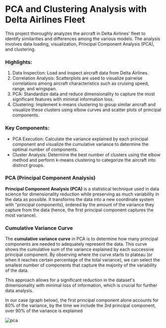 # PCA and Clustering Analysis with Delta Airlines Fleet

This project thoroughly analyzes the aircraft in Delta Airlines' fleet to identify similarities and differences among the various models. The analysis involves data loading, visualization, Principal Component Analysis (PCA), and clustering.

### Highlights:
1. Data Inspection: Load and inspect aircraft data from Delta Airlines.
2. Correlation Analysis: Scatterplots are used to visualize pairwise correlations among aircraft characteristics such as cruising speed, range, and wingspan.
3. PCA: Standardize data and reduce dimensionality to capture the most significant features with minimal information loss.
4. Clustering: Implement k-means clustering to group similar aircraft and visualize these clusters using elbow curves and scatter plots of principal components.

### Key Components:
- PCA Execution: Calculate the variance explained by each principal component and visualize the cumulative variance to determine the optimal number of components.
- Cluster Analysis: Determine the best number of clusters using the elbow method and perform k-means clustering to categorize the aircraft into distinct groups.

### PCA (Principal Component Analysis)
**Principal Component Analysis (PCA)** is a statistical technique used in data science for dimensionality reduction while preserving as much variability in the data as possible. 
It transforms the data into a new coordinate system with "principal components), ordered by the amount of the variance they capture from the data (hence, the first principal component captures the most variance).

### Cumulative Variance Curve
The **cumulative variance curve** in PCA is to determine how many principal components are needed to adequately represent the data. This curve shows the cumulative sum of the variance explained by each successive principal component.
By observing where the curve starts to plateau (or when it reaches certain percentage of the total variance), we can select the smallest number of components that capture the majority of the variability of the data.

This approach allows for a significant reduction in the dataset's dimensionality with minimal loss of information, which is crucial for further data analysis.

In our case (graph below), the first principal component alone accounts for 60% of the variance, by the time we include the 3rd principal component, over 90% of the variance is explained

![pca](https://github.com/YenChenHsu/PCA-and-Clustering-Analysis/assets/57134574/ed4c3ba8-600f-4ec2-b7d6-c7379f66913b)


